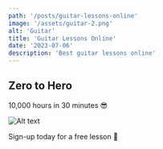 ```yaml
---
path: '/posts/guitar-lessons-online'
image: '/assets/guitar-2.png'
alt: 'Guitar'
title: 'Guitar Lessons Online'
date: '2023-07-06'
description: 'Best guitar lessons online'
---
```


## Zero to Hero

10,000 hours in 30 minutes 😎

![Alt text](/assets/guitar-0.png)

Sign-up today for a free lesson 🎸